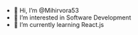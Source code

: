 - 👋 Hi, I’m @Mihirvora53
- 👀 I’m interested in Software Development
- 🌱 I’m currently learning React.js


<!---
Mihirvora53/Mihirvora53 is a ✨ special ✨ repository because its `README.md` (this file) appears on your GitHub profile.
You can click the Preview link to take a look at your changes.
--->
